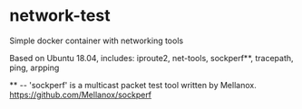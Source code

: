 # network-test
Simple docker container with networking tools

Based on Ubuntu 18.04, includes:
iproute2, net-tools, sockperf**, tracepath, ping, arpping

** -- 'sockperf' is a multicast packet test tool written by Mellanox. https://github.com/Mellanox/sockperf
